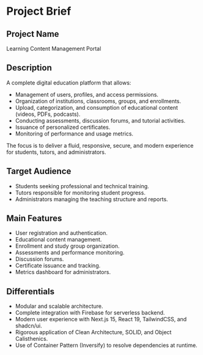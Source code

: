 # Project Brief

## Project Name
Learning Content Management Portal

## Description
A complete digital education platform that allows:
- Management of users, profiles, and access permissions.
- Organization of institutions, classrooms, groups, and enrollments.
- Upload, categorization, and consumption of educational content (videos, PDFs, podcasts).
- Conducting assessments, discussion forums, and tutorial activities.
- Issuance of personalized certificates.
- Monitoring of performance and usage metrics.

The focus is to deliver a fluid, responsive, secure, and modern experience for students, tutors, and administrators.

## Target Audience
- Students seeking professional and technical training.
- Tutors responsible for monitoring student progress.
- Administrators managing the teaching structure and reports.

## Main Features
- User registration and authentication.
- Educational content management.
- Enrollment and study group organization.
- Assessments and performance monitoring.
- Discussion forums.
- Certificate issuance and tracking.
- Metrics dashboard for administrators.

## Differentials
- Modular and scalable architecture.
- Complete integration with Firebase for serverless backend.
- Modern user experience with Next.js 15, React 19, TailwindCSS, and shadcn/ui.
- Rigorous application of Clean Architecture, SOLID, and Object Calisthenics.
- Use of Container Pattern (Inversify) to resolve dependencies at runtime.

